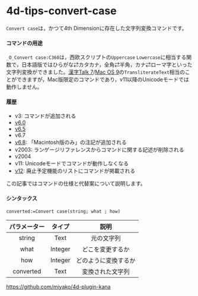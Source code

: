 # 4d-tips-convert-case

`Convert case`は，かつて4th Dimensionに存在した文字列変換コマンドです。

#### コマンドの用途

`_O_Convert case:C360`は，西欧スクリプトの`Uppercase` `Lowercase`に相当する関数で，日本語版ではひらがな⇄カタカナ，全角⇄半角，カナ⇄ローマ字といった文字列変換ができました。[漢字Talk 7](https://ja.wikipedia.org/wiki/%E6%BC%A2%E5%AD%97Talk)/[Mac OS 9](https://ja.wikipedia.org/wiki/Classic_Mac_OS)の`TransliterateText`相当のことができますが，Mac版限定のコマンドであり，v11以降のUnicodeモードでは動作しません。

#### 履歴

* v3: コマンドが追加される
* [v6.0](https://github.com/4D-JP/4d-tips-convert-case/files/8684081/Convert.case-6.0.pdf)
* [v6.5](https://github.com/4D-JP/4d-tips-convert-case/files/8684044/Convert.case-6.5.pdf)
* v6.7
* [v6.8](https://github.com/4D-JP/4d-tips-convert-case/files/8684041/Convert.case-6.8.pdf): 「Macintosh版のみ」の注記が追加される
* v2003: ランゲージリファレンスからコマンドに関する記述が削除される
* v2004
* v11: Unicodeモードでコマンドが動作しなくなる
* [v12](https://github.com/4D-JP/4d-tips-convert-case/files/8684135/4d-deprecated-features-12.pdf): 廃止予定機能のリストにコマンドが掲載される

この記事ではコマンドの仕様と代替案について説明します。

#### シンタックス

```4d
converted:=Convert case(string; what ; how) 
```

|パラメーター|タイプ|説明|
|:-:|:-:|:-:|
|string|Text|元の文字列|
|what|Integer|どこを変更するか|
|how|Integer|どのように変換するか|
|converted|Text|変換された文字列|



https://github.com/miyako/4d-plugin-kana
